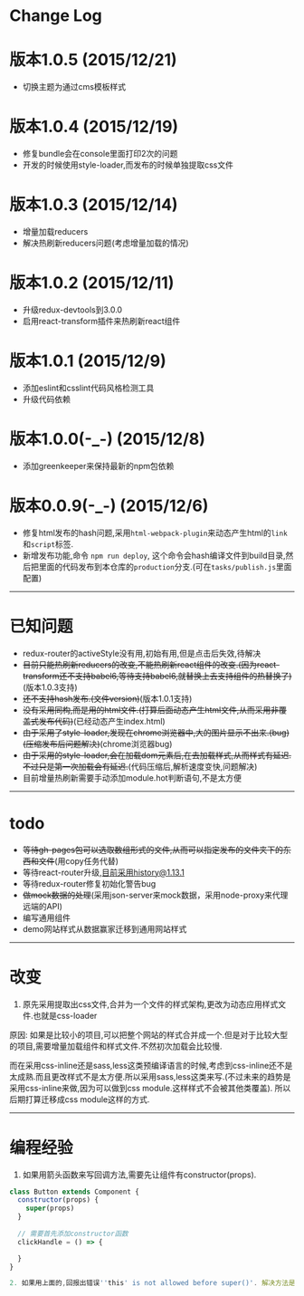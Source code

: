 # Change Log
# 版本1.0.5    (2015/12/21)
* 切换主题为通过cms模板样式

# 版本1.0.4    (2015/12/19)
* 修复bundle会在console里面打印2次的问题
* 开发的时候使用style-loader,而发布的时候单独提取css文件

# 版本1.0.3    (2015/12/14)
* 增量加载reducers
* 解决热刷新reducers问题(考虑增量加载的情况)

# 版本1.0.2    (2015/12/11)
* 升级redux-devtools到3.0.0
* 启用react-transform插件来热刷新react组件

# 版本1.0.1    (2015/12/9)
* 添加eslint和csslint代码风格检测工具
* 升级代码依赖

# 版本1.0.0(-_-)    (2015/12/8)
* 添加greenkeeper来保持最新的npm包依赖

# 版本0.0.9(-_-)    (2015/12/6)
* 修复html发布的hash问题,采用`html-webpack-plugin`来动态产生html的`link`和`script`标签.
* 新增发布功能,命令 `npm run deploy`, 这个命令会hash编译文件到build目录,然后把里面的代码发布到本仓库的`production`分支.(可在`tasks/publish.js`里面配置)





---------------------------------------------------
# 已知问题
* redux-router的activeStyle没有用,初始有用,但是点击后失效,待解决
* <del>目前只能热刷新reducers的改变,不能热刷新react组件的改变.(因为react-transform还不支持babel6,等待支持babel6,就替换上去支持组件的热替换了)</del>(版本1.0.3支持)
* <del>还不支持hash发布.(文件version)</del>(版本1.0.1支持)
* <del>没有采用同构,而是用的html文件.(打算后面动态产生html文件,从而采用非覆盖式发布代码)</del>(已经动态产生index.html)
* <del>由于采用了style-loader,发现在chrome浏览器中,大的图片显示不出来.(bug)(压缩发布后问题解决)</del>(chrome浏览器bug)
* <del>由于采用的style-loader,会在加载dom元素后,在去加载样式,从而样式有延迟.不过只是第一次加载会有延迟.</del>(代码压缩后,解析速度变快,问题解决)
* 目前增量热刷新需要手动添加module.hot判断语句,不是太方便




---------------------------------------------------
# todo
* <del>等待gh-pages包可以选取数组形式的文件,从而可以指定发布的文件夹下的东西和文件</del>(用copy任务代替)
* 等待react-router升级,目前采用history@1.13.1
* 等待redux-router修复初始化警告bug
* <del>做mock数据的处理</del>(采用json-server来mock数据，采用node-proxy来代理远端的API)
* 编写通用组件
* demo网站样式从数据赢家迁移到通用网站样式




---------------------------------------------------
# 改变
1. 原先采用提取出css文件,合并为一个文件的样式架构,更改为动态应用样式文件.也就是css-loader

原因: 如果是比较小的项目,可以把整个网站的样式合并成一个.但是对于比较大型的项目,需要增量加载组件和样式文件.不然初次加载会比较慢.

而在采用css-inline还是sass,less这类预编译语言的时候,考虑到css-inline还不是太成熟.而且更改样式不是太方便.所以采用sass,less这类来写.(不过未来的趋势是采用css-inline来做,因为可以做到css module.这样样式不会被其他类覆盖). 所以后期打算迁移成css module这样的方式.







--------------------------------------------------
# 编程经验
1. 如果用箭头函数来写回调方法,需要先让组件有constructor(props).
```js
class Button extends Component {
  constructor(props) {
    super(props)
  }
  
  // 需要首先添加constructor函数
  clickHandle = () => {

  }
}

2. 如果用上面的,回报出错误''this' is not allowed before super()'. 解决方法是因为babel 6插件`babel-plugin-transform-class-constructor-call`没有安装.
```
